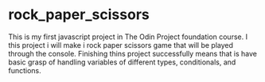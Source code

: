 # rock_paper_scissors

This is my first javascript project in The Odin Project foundation course.
I this project i will make i rock paper scissors game that will be played through the console.
Finishing thins project successfully means that is have basic grasp of handling variables of different types, conditionals, and functions.